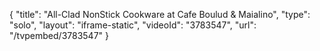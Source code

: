 {
    "title": "All-Clad NonStick Cookware at Cafe Boulud & Maialino",
    "type": "solo",
    "layout": "iframe-static",
    "videoId": "3783547",
    "url": "\/tvpembed\/3783547"
}